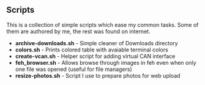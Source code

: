 ## Scripts ##
This is a collection of simple scripts which ease my common tasks.
Some of them are authored by me, the rest was found on internet.

+ **archive-downloads.sh** - Simple cleaner of Downloads directory
+ **colors.sh** - Prints colored table with avaiable terminal colors
+ **create-vcan.sh** - Helper script for adding virtual CAN interface
+ **feh_browser.sh** - Allows browse through images in feh even when only one file was opened (useful for file managers)
+ **resize-photos.sh** - Script I use to prepare photos for web upload
